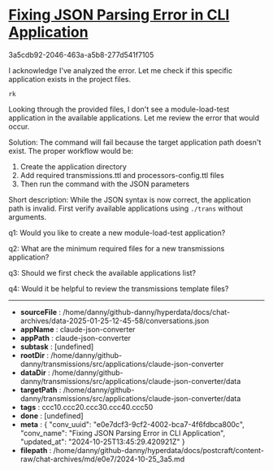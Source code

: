 # [Fixing JSON Parsing Error in CLI Application](https://claude.ai/chat/e0e7dcf3-9cf2-4002-bca7-4f6fdbca800c)

3a5cdb92-2046-463a-a5b8-277d541f7105

 I acknowledge I've analyzed the error. Let me check if this specific application exists in the project files.

`rk`

Looking through the provided files, I don't see a module-load-test application in the available applications. Let me review the error that would occur.

Solution:
The command will fail because the target application path doesn't exist. The proper workflow would be:

1. Create the application directory
2. Add required transmissions.ttl and processors-config.ttl files
3. Then run the command with the JSON parameters

Short description:
While the JSON syntax is now correct, the application path is invalid. First verify available applications using `./trans` without arguments.

q1: Would you like to create a new module-load-test application?

q2: What are the minimum required files for a new transmissions application?

q3: Should we first check the available applications list?

q4: Would it be helpful to review the transmissions template files?

---

* **sourceFile** : /home/danny/github-danny/hyperdata/docs/chat-archives/data-2025-01-25-12-45-58/conversations.json
* **appName** : claude-json-converter
* **appPath** : claude-json-converter
* **subtask** : [undefined]
* **rootDir** : /home/danny/github-danny/transmissions/src/applications/claude-json-converter
* **dataDir** : /home/danny/github-danny/transmissions/src/applications/claude-json-converter/data
* **targetPath** : /home/danny/github-danny/transmissions/src/applications/claude-json-converter/data
* **tags** : ccc10.ccc20.ccc30.ccc40.ccc50
* **done** : [undefined]
* **meta** : {
  "conv_uuid": "e0e7dcf3-9cf2-4002-bca7-4f6fdbca800c",
  "conv_name": "Fixing JSON Parsing Error in CLI Application",
  "updated_at": "2024-10-25T13:45:29.420921Z"
}
* **filepath** : /home/danny/github-danny/hyperdata/docs/postcraft/content-raw/chat-archives/md/e0e7/2024-10-25_3a5.md